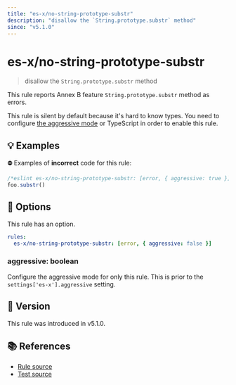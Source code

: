 ```yaml
---
title: "es-x/no-string-prototype-substr"
description: "disallow the `String.prototype.substr` method"
since: "v5.1.0"
---
```


# es-x/no-string-prototype-substr
> disallow the `String.prototype.substr` method

This rule reports Annex B feature `String.prototype.substr` method as errors.

This rule is silent by default because it's hard to know types. You need to configure [the aggressive mode](../#the-aggressive-mode) or TypeScript in order to enable this rule.

## 💡 Examples

⛔ Examples of **incorrect** code for this rule:

<eslint-playground type="bad">

```js
/*eslint es-x/no-string-prototype-substr: [error, { aggressive: true }] */
foo.substr()
```

</eslint-playground>

## 🔧 Options

This rule has an option.

```yml
rules:
  es-x/no-string-prototype-substr: [error, { aggressive: false }]
```

### aggressive: boolean

Configure the aggressive mode for only this rule.
This is prior to the `settings['es-x'].aggressive` setting.

## 🚀 Version

This rule was introduced in v5.1.0.

## 📚 References

- [Rule source](https://github.com/ota-meshi/eslint-plugin-es-x/blob/master/lib/rules/no-string-prototype-substr.js)
- [Test source](https://github.com/ota-meshi/eslint-plugin-es-x/blob/master/tests/lib/rules/no-string-prototype-substr.js)
